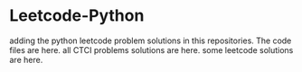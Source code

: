 # Leetcode-Python
adding the python leetcode problem solutions in this repositories. 
The code files are here.
all CTCI problems solutions are here.
some leetcode solutions are here.
































































































































































































































































































































































































































































